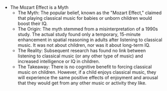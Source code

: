 - The Mozart Effect is a Myth
    - The Myth: The popular belief, known as the "Mozart Effect," claimed that playing classical music for babies or unborn children would boost their IQ.
    - The Origin: The myth stemmed from a misinterpretation of a 1990s study. The actual study found only a temporary, 15-minute enhancement in spatial reasoning in adults after listening to classical music. It was not about children, nor was it about long-term IQ.
    - The Reality: Subsequent research has found no link between listening to classical music (or any other type of music) and increased intelligence or IQ in children.
    - The Takeaway: There is no cognitive benefit to forcing classical music on children. However, if a child enjoys classical music, they will experience the same positive effects of enjoyment and arousal that they would get from any other music or activity they like.
